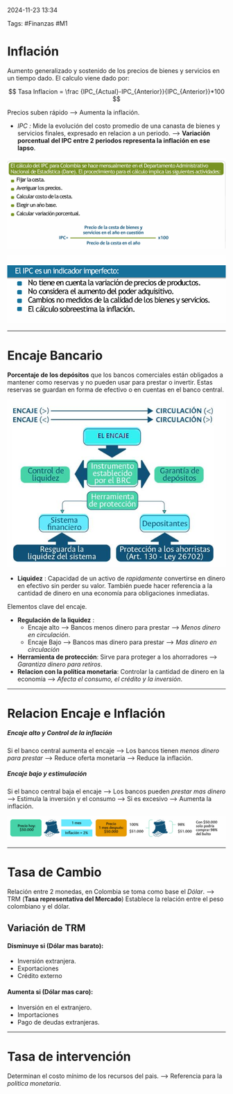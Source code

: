 2024-11-23 13:34

Tags: #Finanzas #M1 

# Inflación

Aumento generalizado y sostenido de los precios de bienes y servicios en un tiempo dado.
El calculo viene dado por:

$$ Tasa Inflacion  = \frac {IPC_{Actual}-IPC_{Anterior}}{IPC_{Anterior}}*100 $$

Precios suben rápido --> Aumenta la inflación.

* _IPC :_ Mide la evolución del costo promedio de una canasta de bienes y servicios finales, expresado en relacion a un periodo. --> __Variación porcentual del IPC entre 2 periodos representa la inflación en ese lapso__.

![](Imagenes/F11.png)

![](Imagenes/F12.png)

---
# Encaje Bancario

**Porcentaje de los depósitos** que los bancos comerciales están obligados a mantener como reservas y no pueden usar para prestar o invertir. Estas reservas se guardan en forma de efectivo o en cuentas en el banco central.

![](Imagenes/F13.png)

* **Liquidez** : Capacidad de un activo de _rapidamente_ convertirse en dinero en efectivo sin perder su valor. También puede hacer referencia a la cantidad de dinero en una economía para obligaciones inmediatas.

Elementos clave del encaje.
* __Regulación de la liquidez__ : 
	* Encaje alto --> Bancos menos dinero para prestar --> _Menos dinero en circulación_.
	* Encaje Bajo --> Bancos mas dinero para prestar --> _Mas dinero en circulación_
* __Herramienta de protección__: Sirve para proteger a los ahorradores --> _Garantiza dinero para retiros_.
* __Relacion con la política monetaria__: Controlar la cantidad de dinero en la economía --> _Afecta el consumo, el crédito y la inversión_.

---

# Relacion Encaje e Inflación

##### Encaje alto y Control de la inflación
Si el banco central aumenta el encaje --> Los bancos tienen _menos dinero para prestar_ --> Reduce oferta monetaria --> Reduce la inflación.

##### Encaje bajo y estimulación
Si el banco central baja el encaje --> Los bancos pueden _prestar mas dinero_ --> Estimula la inversión y el consumo --> Si es excesivo --> Aumenta la inflación.

![](Imagenes/F14.png)

---
# Tasa de Cambio

Relación entre 2 monedas, en Colombia se toma como base el _Dólar_. --> TRM (**Tasa representativa del Mercado**) Establece la relación entre el peso colombiano y el dólar.

## Variación de TRM

#### Disminuye si (Dólar mas barato):
* Inversión extranjera.
* Exportaciones
* Crédito externo
#### Aumenta si (Dólar mas caro):
* Inversión en el extranjero.
* Importaciones
* Pago de deudas extranjeras.

---
# Tasa de intervención

Determinan el costo mínimo de los recursos del pais. --> Referencia para la _politica monetaria_.








